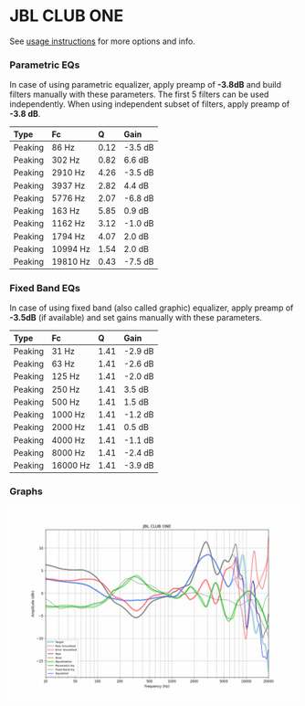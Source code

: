 # JBL CLUB ONE
See [usage instructions](https://github.com/jaakkopasanen/AutoEq#usage) for more options and info.

### Parametric EQs
In case of using parametric equalizer, apply preamp of **-3.8dB** and build filters manually
with these parameters. The first 5 filters can be used independently.
When using independent subset of filters, apply preamp of **-3.8 dB**.

| Type    | Fc       |    Q | Gain    |
|:--------|:---------|:-----|:--------|
| Peaking | 86 Hz    | 0.12 | -3.5 dB |
| Peaking | 302 Hz   | 0.82 | 6.6 dB  |
| Peaking | 2910 Hz  | 4.26 | -3.5 dB |
| Peaking | 3937 Hz  | 2.82 | 4.4 dB  |
| Peaking | 5776 Hz  | 2.07 | -6.8 dB |
| Peaking | 163 Hz   | 5.85 | 0.9 dB  |
| Peaking | 1162 Hz  | 3.12 | -1.0 dB |
| Peaking | 1794 Hz  | 4.07 | 2.0 dB  |
| Peaking | 10994 Hz | 1.54 | 2.0 dB  |
| Peaking | 19810 Hz | 0.43 | -7.5 dB |

### Fixed Band EQs
In case of using fixed band (also called graphic) equalizer, apply preamp of **-3.5dB**
(if available) and set gains manually with these parameters.

| Type    | Fc       |    Q | Gain    |
|:--------|:---------|:-----|:--------|
| Peaking | 31 Hz    | 1.41 | -2.9 dB |
| Peaking | 63 Hz    | 1.41 | -2.6 dB |
| Peaking | 125 Hz   | 1.41 | -2.0 dB |
| Peaking | 250 Hz   | 1.41 | 3.5 dB  |
| Peaking | 500 Hz   | 1.41 | 1.5 dB  |
| Peaking | 1000 Hz  | 1.41 | -1.2 dB |
| Peaking | 2000 Hz  | 1.41 | 0.5 dB  |
| Peaking | 4000 Hz  | 1.41 | -1.1 dB |
| Peaking | 8000 Hz  | 1.41 | -2.4 dB |
| Peaking | 16000 Hz | 1.41 | -3.9 dB |

### Graphs
![](./JBL%20CLUB%20ONE.png)